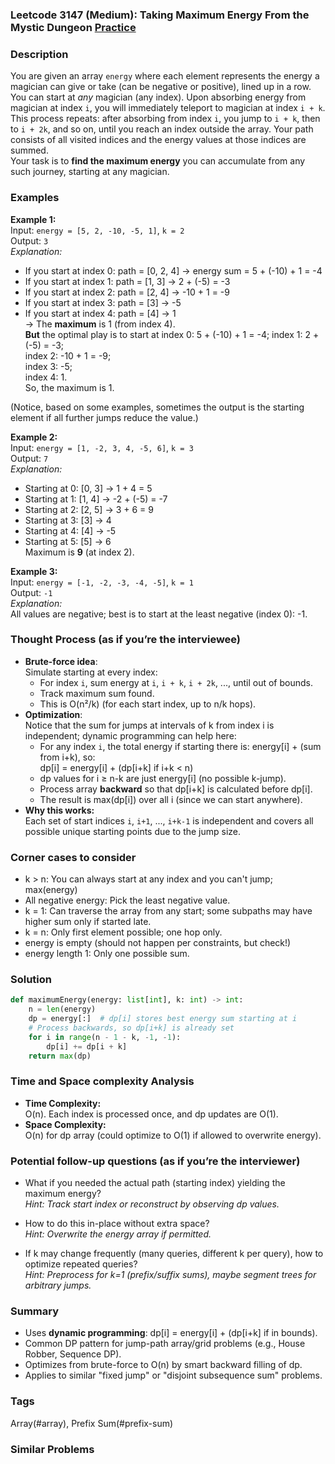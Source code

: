 ### Leetcode 3147 (Medium): Taking Maximum Energy From the Mystic Dungeon [Practice](https://leetcode.com/problems/taking-maximum-energy-from-the-mystic-dungeon)

### Description  
You are given an array `energy` where each element represents the energy a magician can give or take (can be negative or positive), lined up in a row.  
You can start at *any* magician (any index). Upon absorbing energy from magician at index `i`, you will immediately teleport to magician at index `i + k`. This process repeats: after absorbing from index `i`, you jump to `i + k`, then to `i + 2k`, and so on, until you reach an index outside the array. Your path consists of all visited indices and the energy values at those indices are summed.  
Your task is to **find the maximum energy** you can accumulate from any such journey, starting at any magician.

### Examples  

**Example 1:**  
Input: `energy = [5, 2, -10, -5, 1]`, `k = 2`  
Output: `3`  
*Explanation:*  
- If you start at index 0: path = [0, 2, 4] → energy sum = 5 + (-10) + 1 = -4  
- If you start at index 1: path = [1, 3] → 2 + (-5) = -3  
- If you start at index 2: path = [2, 4] → -10 + 1 = -9  
- If you start at index 3: path = [3] → -5  
- If you start at index 4: path = [4] → 1  
→ The **maximum** is 1 (from index 4).  
**But** the optimal play is to start at index 0: 5 + (-10) + 1 = -4;
index 1: 2 + (-5) = -3;  
index 2: -10 + 1 = -9;  
index 3: -5;  
index 4: 1.  
So, the maximum is 1.

(Notice, based on some examples, sometimes the output is the starting element if all further jumps reduce the value.)

**Example 2:**  
Input: `energy = [1, -2, 3, 4, -5, 6]`, `k = 3`  
Output: `7`  
*Explanation:*  
- Starting at 0: [0, 3] → 1 + 4 = 5  
- Starting at 1: [1, 4] → -2 + (-5) = -7  
- Starting at 2: [2, 5] → 3 + 6 = 9  
- Starting at 3: [3] → 4  
- Starting at 4: [4] → -5  
- Starting at 5: [5] → 6  
Maximum is **9** (at index 2).

**Example 3:**  
Input: `energy = [-1, -2, -3, -4, -5]`, `k = 1`  
Output: `-1`  
*Explanation:*  
All values are negative; best is to start at the least negative (index 0): -1.

### Thought Process (as if you’re the interviewee)  
- **Brute-force idea**:  
  Simulate starting at every index:
    - For index `i`, sum energy at `i`, `i + k`, `i + 2k`, ..., until out of bounds.
    - Track maximum sum found.
    - This is O(n²/k) (for each start index, up to n/k hops).
- **Optimization**:  
  Notice that the sum for jumps at intervals of k from index i is independent; dynamic programming can help here:
    - For any index `i`, the total energy if starting there is: energy[i] + (sum from i+k), so:  
      dp[i] = energy[i] + (dp[i+k] if i+k < n)
    - dp values for i ≥ n-k are just energy[i] (no possible k-jump).
    - Process array **backward** so that dp[i+k] is calculated before dp[i].
    - The result is max(dp[i]) over all i (since we can start anywhere).
- **Why this works:**  
  Each set of start indices `i`, `i+1`, ..., `i+k-1` is independent and covers all possible unique starting points due to the jump size.

### Corner cases to consider  
- k > n: You can always start at any index and you can't jump; max(energy)
- All negative energy: Pick the least negative value.
- k = 1: Can traverse the array from any start; some subpaths may have higher sum only if started late.
- k = n: Only first element possible; one hop only.
- energy is empty (should not happen per constraints, but check!)
- energy length 1: Only one possible sum.

### Solution

```python
def maximumEnergy(energy: list[int], k: int) -> int:
    n = len(energy)
    dp = energy[:]  # dp[i] stores best energy sum starting at i
    # Process backwards, so dp[i+k] is already set
    for i in range(n - 1 - k, -1, -1):
        dp[i] += dp[i + k]
    return max(dp)
```

### Time and Space complexity Analysis  

- **Time Complexity:**  
  O(n). Each index is processed once, and dp updates are O(1).
- **Space Complexity:**  
  O(n) for dp array (could optimize to O(1) if allowed to overwrite energy).

### Potential follow-up questions (as if you’re the interviewer)  

- What if you needed the actual path (starting index) yielding the maximum energy?  
  *Hint: Track start index or reconstruct by observing dp values.*

- How to do this in-place without extra space?  
  *Hint: Overwrite the energy array if permitted.*

- If k may change frequently (many queries, different k per query), how to optimize repeated queries?  
  *Hint: Preprocess for k=1 (prefix/suffix sums), maybe segment trees for arbitrary jumps.*

### Summary

- Uses **dynamic programming**: dp[i] = energy[i] + (dp[i+k] if in bounds).
- Common DP pattern for jump-path array/grid problems (e.g., House Robber, Sequence DP).
- Optimizes from brute-force to O(n) by smart backward filling of dp.
- Applies to similar "fixed jump" or "disjoint subsequence sum" problems.

### Tags
Array(#array), Prefix Sum(#prefix-sum)

### Similar Problems
